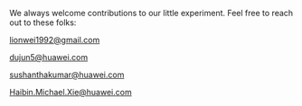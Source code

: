 We always welcome contributions to our little experiment. Feel free to reach out to these folks:

lionwei1992@gmail.com

dujun5@huawei.com

sushanthakumar@huawei.com

Haibin.Michael.Xie@huawei.com
